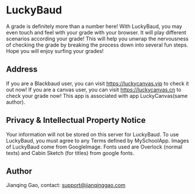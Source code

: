 # LuckyBaud
A grade is definitely more than a number here! With LuckyBaud, you may even touch and feel with your grade with your browser. It will play different scenarios according your grade! This will help you unwrap the nervousness of checking the grade by breaking the process down into several fun steps. Hope you will enjoy surfing your grades!

## Address
If you are a Blackbaud user, you can visit <a href="https://luckycanvas.vip">https://luckycanvas.vip</a> to check it out now! If you are a canvas user, you can visit <a href="https://luckycanvas.cn">https://luckycanvas.cn</a> to check your grade now! This app is associated with app LuckyCanvas(same author).

## Privacy & Intellectual Property Notice
Your information will not be stored on this server for LuckyBaud. To use LuckyBaud, you must agree to any Terms defined by MySchoolApp.
Images of LuckyBaud come from GoogleImage. Fonts used are Overlock (normal texts) and Cabin Sketch (for titles) from google fonts.

## Author
Jianqing Gao, contact: support@jianqinggao.com
